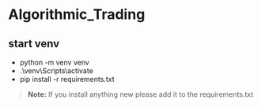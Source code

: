 # Algorithmic_Trading

## start venv
- python -m venv venv
- .\venv\Scripts\activate
- pip install -r requirements.txt

> **Note:** If you install anything new please add it to the requirements.txt
